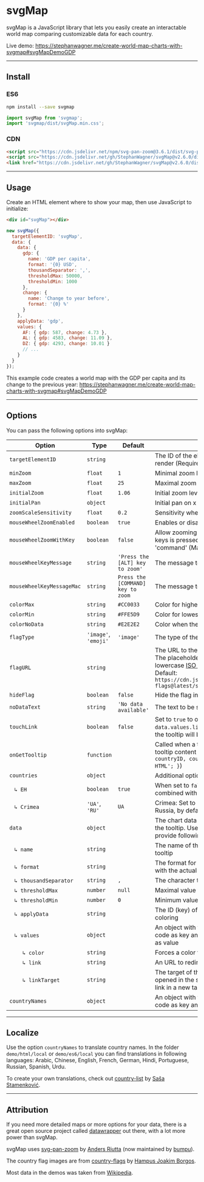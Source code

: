 # svgMap

svgMap is a JavaScript library that lets you easily create an interactable world map comparing customizable data for each country.

Live demo: https://stephanwagner.me/create-world-map-charts-with-svgmap#svgMapDemoGDP

---

## Install

### ES6

```bash
npm install --save svgmap
```

```javascript
import svgMap from 'svgmap';
import 'svgmap/dist/svgMap.min.css';
```

### CDN

```html
<script src="https://cdn.jsdelivr.net/npm/svg-pan-zoom@3.6.1/dist/svg-pan-zoom.min.js"></script>
<script src="https://cdn.jsdelivr.net/gh/StephanWagner/svgMap@v2.6.0/dist/svgMap.min.js"></script>
<link href="https://cdn.jsdelivr.net/gh/StephanWagner/svgMap@v2.6.0/dist/svgMap.min.css" rel="stylesheet">
```

---

## Usage

Create an HTML element where to show your map, then use JavaScript to initialize:

```html
<div id="svgMap"></div>
```

```javascript
new svgMap({
  targetElementID: 'svgMap',
  data: {
    data: {
      gdp: {
        name: 'GDP per capita',
        format: '{0} USD',
        thousandSeparator: ',',
        thresholdMax: 50000,
        thresholdMin: 1000
      },
      change: {
        name: 'Change to year before',
        format: '{0} %'
      }
    },
    applyData: 'gdp',
    values: {
      AF: { gdp: 587, change: 4.73 },
      AL: { gdp: 4583, change: 11.09 },
      DZ: { gdp: 4293, change: 10.01 }
      // ...
    }
  }
});
```

This example code creates a world map with the GDP per capita and its change to the previous year:
https://stephanwagner.me/create-world-map-charts-with-svgmap#svgMapDemoGDP

---

## Options

You can pass the following options into svgMap:

| Option      | Type | Default |  |
| --- | --- | --- | --- |
| `targetElementID` | `string` | | The ID of the element where the world map will render (Required) |
| `minZoom` | `float` | `1` | Minimal zoom level |
| `maxZoom` | `float` | `25` | Maximal zoom level |
| `initialZoom` | `float` | `1.06` | Initial zoom level |
| `initialPan` | `object` | | Initial pan on x and y axis (e.g. `{ x: 30, y: 60 }`) |
| `zoomScaleSensitivity` | `float` | `0.2` | Sensitivity when zooming |
| `mouseWheelZoomEnabled` | `boolean` | `true` | Enables or disables zooming with the scroll wheel |
| `mouseWheelZoomWithKey` | `boolean` | `false` | Allow zooming only when one of the following keys is pressed: 'shift', 'control', 'alt' (Windows), 'command' (MacOS), 'option' (MacOS) |
| `mouseWheelKeyMessage` | `string` | `'Press the [ALT] key to zoom'` | The message to show for non MacOS systems |
| `mouseWheelKeyMessageMac` | `string ` | `Press the [COMMAND] key to zoom` | The message to show for MacOS |
| `colorMax` | `string` | `#CC0033` | Color for highest value |
| `colorMin` | `string` | `#FFE5D9` | Color for lowest value |
| `colorNoData` | `string` | `#E2E2E2` | Color when there is no data |
| `flagType` | `'image'`, `'emoji'` | `'image'` | The type of the flag in the tooltip |
| `flagURL` | `string` | | The URL to the flags when using flag type `image`. The placeholder `{0}` will get replaced with the lowercase [ISO 3166-1 alpha-2](https://en.wikipedia.org/wiki/ISO_3166-1_alpha-2) country code. Default: `https://cdn.jsdelivr.net/gh/hjnilsson/country-flags@latest/svg/{0}.svg` |
| `hideFlag` | `boolean` | `false` | Hide the flag in tooltips |
| `noDataText` | `string` | `'No data available'` | The text to be shown when no data is present |
| `touchLink` | `boolean` | `false` | Set to `true` to open the link (see `data.values.link`) on mobile devices. By default the tooltip will be shown |
| `onGetTooltip` | `function` | | Called when a tooltip is created to custimize the tooltip content (`function (tooltipDiv, countryID, countryValues) { return 'Custom HTML'; }`) |
| `countries` | `object` | | Additional options specific to countries: |
| &nbsp;&nbsp;&nbsp;`↳ EH` | `boolean` | `true` | When set to `false`, Western Sahara (EH) will be combined with Morocco (MA) |
| &nbsp;&nbsp;&nbsp;`↳ Crimea` | `'UA'`, `'RU'` | `UA` | Crimea: Set to 'RU' to make the Crimea part of Russia, by default it is part of the Ukraine |
| `data` | `object` | | The chart data to use for coloring and to show in the tooltip. Use a unique data-id as key and provide following options as value: |
| &nbsp;&nbsp;&nbsp;`↳ name` | `string` | | The name of the data, it will be shown in the tooltip |
| &nbsp;&nbsp;&nbsp;`↳ format` | `string` | | The format for the data value, `{0}` will be replaced with the actual value |
| &nbsp;&nbsp;&nbsp;`↳ thousandSeparator` | `string` | `,` | The character to use as thousand separator |
| &nbsp;&nbsp;&nbsp;`↳ thresholdMax` | `number` | `null` | Maximal value to use for coloring calculations |
| &nbsp;&nbsp;&nbsp;`↳ thresholdMin` | `number` | `0` | Minimum value to use for coloring calculations |
| &nbsp;&nbsp;&nbsp;`↳ applyData` | `string` | | The ID (key) of the data that will be used for coloring |
| &nbsp;&nbsp;&nbsp;`↳ values` | `object` | | An object with the [ISO 3166-1 alpha-2](https://en.wikipedia.org/wiki/ISO_3166-1_alpha-2) country code as key and the chart data for each country as value |
| &nbsp;&nbsp;&nbsp;&nbsp;&nbsp;&nbsp;&nbsp;&nbsp;`↳ color` | `string` | | Forces a color for this country |
| &nbsp;&nbsp;&nbsp;&nbsp;&nbsp;&nbsp;&nbsp;&nbsp;`↳ link` | `string` | | An URL to redirect to when clicking the country |
| &nbsp;&nbsp;&nbsp;&nbsp;&nbsp;&nbsp;&nbsp;&nbsp;`↳ linkTarget` | `string` | | The target of the link. By default the link will be opened in the same tab. Use `_blank` to open the link in a new tab |
| `countryNames` | `object` | | An object with the [ISO 3166-1 alpha-2](https://en.wikipedia.org/wiki/ISO_3166-1_alpha-2) country code as key and the country name as value |

---

## Localize

Use the option `countryNames` to translate country names. In the folder `demo/html/local` or `demo/es6/local` you can find translations in following languages: Arabic, Chinese, English, French, German, Hindi, Portuguese, Russian, Spanish, Urdu.

To create your own translations, check out [country-list](https://github.com/umpirsky/country-list) by [Saša Stamenković](https://github.com/umpirsky).

---

## Attribution

If you need more detailed maps or more options for your data, there is a great open source project called [datawrapper](https://github.com/datawrapper/datawrapper) out there, with a lot more power than svgMap.

svgMap uses [svg-pan-zoom](https://github.com/bumbu/svg-pan-zoom) by [Anders Riutta](https://github.com/ariutta) (now maintained by [bumpu](https://github.com/bumpu)).

The country flag images are from [country-flags](https://github.com/hampusborgos/country-flags) by [Hampus Joakim Borgos](https://github.com/hampusborgos).

Most data in the demos was taken from [Wikipedia](https://www.wikipedia.org).
